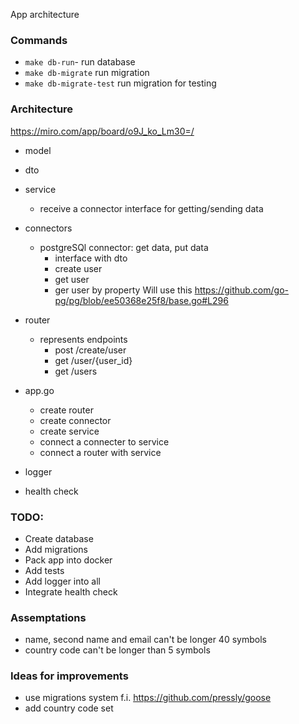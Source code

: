App architecture

### Commands
- `make db-run`- run database
- `make db-migrate` run migration
- `make db-migrate-test` run migration for testing

### Architecture 
https://miro.com/app/board/o9J_ko_Lm30=/
- model
 - dto
- service
  - receive a connector interface for getting/sending data

- connectors
  - postgreSQl connector: get data, put data
    - interface with dto
    - create user
    - get user
    - ger user by property
Will use this https://github.com/go-pg/pg/blob/ee50368e25f8/base.go#L296
    
- router
  - represents endpoints
    - post /create/user
    - get /user/{user_id}
    - get /users
- app.go
   - create router
   - create connector
   - create service
   - connect a connecter to service
   - connect a router with service
- logger
- health check

### TODO:
- Create database
- Add migrations
- Pack app into docker
- Add tests
- Add logger into all
- Integrate health check


### Assemptations
- name, second name and email can't be longer 40 symbols
- country code can't be longer than 5 symbols

### Ideas for improvements
- use migrations system f.i. https://github.com/pressly/goose
- add country code set


